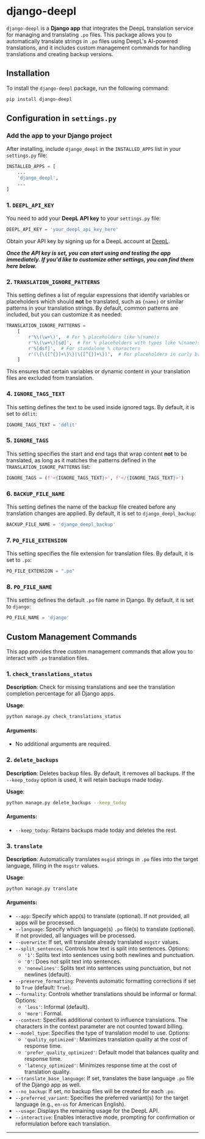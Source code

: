 
# django-deepl

`django-deepl` is a **Django app** that integrates the DeepL translation service for managing and translating `.po` files. This package allows you to automatically translate strings in `.po` files using DeepL's AI-powered translations, and it includes custom management commands for handling translations and creating backup versions.

## Installation

To install the `django-deepl` package, run the following command:

```bash
pip install django-deepl
```

## Configuration in `settings.py`

### Add the app to your Django project

After installing, include `django_deepl` in the `INSTALLED_APPS` list in your `settings.py` file:

```python
INSTALLED_APPS = [
    ...
    'django_deepl',
    ...
]
```

### 1. `DEEPL_API_KEY`

You need to add your **DeepL API key** to your `settings.py` file:

```python
DEEPL_API_KEY = 'your_deepl_api_key_here'
```

Obtain your API key by signing up for a DeepL account at [DeepL](https://www.deepl.com/signup).

***Once the API key is set, you can start using and testing the app immediately. If you'd like to customize other settings, you can find them here below.***

### 2. `TRANSLATION_IGNORE_PATTERNS`

This setting defines a list of regular expressions that identify variables or placeholders which should **not** be translated, such as `{name}` or similar patterns in your translation strings. By default, common patterns are included, but you can customize it as needed:

```python
TRANSLATION_IGNORE_PATTERNS = 
    [
        r'%\(\w+\)',  # For % placeholders like %(name)s
        r'%\(\w+\)[sd]',  # For % placeholders with types like %(name)s or %(count)d
        r'%[dsf]',  # For standalone % characters
        r'(\{\{[^{}]+\}\}|\{[^{}]+\})',  # For placeholders in curly braces like {{name}} or {count}
    ]
```

This ensures that certain variables or dynamic content in your translation files are excluded from translation.

### 4. `IGNORE_TAGS_TEXT`

This setting defines the text to be used inside ignored tags. By default, it is set to `ddlit`:

```python
IGNORE_TAGS_TEXT = 'ddlit'
```

### 5. `IGNORE_TAGS`

This setting specifies the start and end tags that wrap content **not** to be translated, as long as it matches the patterns defined in the `TRANSLATION_IGNORE_PATTERNS` list:

```python
IGNORE_TAGS = (f'<{IGNORE_TAGS_TEXT}>', f'</{IGNORE_TAGS_TEXT}>')
```

### 6. `BACKUP_FILE_NAME`

This setting defines the name of the backup file created before any translation changes are applied. By default, it is set to `django_deepl_backup`:

```python
BACKUP_FILE_NAME = 'django_deepl_backup'
```

### 7. `PO_FILE_EXTENSION`

This setting specifies the file extension for translation files. By default, it is set to `.po`:

```python
PO_FILE_EXTENSION = ".po"
```

### 8. `PO_FILE_NAME`

This setting defines the default `.po` file name in Django. By default, it is set to `django`:

```python
PO_FILE_NAME = 'django'
```

## Custom Management Commands

This app provides three custom management commands that allow you to interact with `.po` translation files.

### 1. `check_translations_status`

**Description**: Check for missing translations and see the translation completion percentage for all Django apps.

**Usage**:

```bash
python manage.py check_translations_status
```

#### Arguments:
- No additional arguments are required.

### 2. `delete_backups`

**Description**: Deletes backup files. By default, it removes all backups. If the `--keep_today` option is used, it will retain backups made today.

**Usage**:

```bash
python manage.py delete_backups --keep_today
```

#### Arguments:
- `--keep_today`: Retains backups made today and deletes the rest.

### 3. `translate`

**Description**: Automatically translates `msgid` strings in `.po` files into the target language, filling in the `msgstr` values.

**Usage**:

```bash
python manage.py translate
```

#### Arguments:
- `--app`: Specify which app(s) to translate (optional). If not provided, all apps will be processed.
- `--language`: Specify which language(s) `.po` file(s) to translate (optional). If not provided, all languages will be processed.
- `--overwrite`: If set, will translate already translated `msgstr` values.
- `--split_sentences`: Controls how text is split into sentences. Options:
  - `'1'`: Splits text into sentences using both newlines and punctuation.
  - `'0'`: Does not split text into sentences.
  - `'nonewlines'`: Splits text into sentences using punctuation, but not newlines (default).
- `--preserve_formatting`: Prevents automatic formatting corrections if set to `True` (default: `True`).
- `--formality`: Controls whether translations should be informal or formal. Options:
  - `'less'`: Informal (default).
  - `'more'`: Formal.
- `--context`: Specifies additional context to influence translations. The characters in the context parameter are not counted toward billing.
- `--model_type`: Specifies the type of translation model to use. Options:
  - `'quality_optimized'`: Maximizes translation quality at the cost of response time.
  - `'prefer_quality_optimized'`: Default model that balances quality and response time.
  - `'latency_optimized'`: Minimizes response time at the cost of translation quality.
- `--translate_base_language`: If set, translates the base language `.po` file of the Django app as well.
- `--no_backup`: If set, no backup files will be created for each `.po`.
- `--preferred_variant`: Specifies the preferred variant(s) for the target language (e.g., `en-us` for American English).
- `--usage`: Displays the remaining usage for the DeepL API.
- `--interactive`: Enables interactive mode, prompting for confirmation or reformulation before each translation.

---
